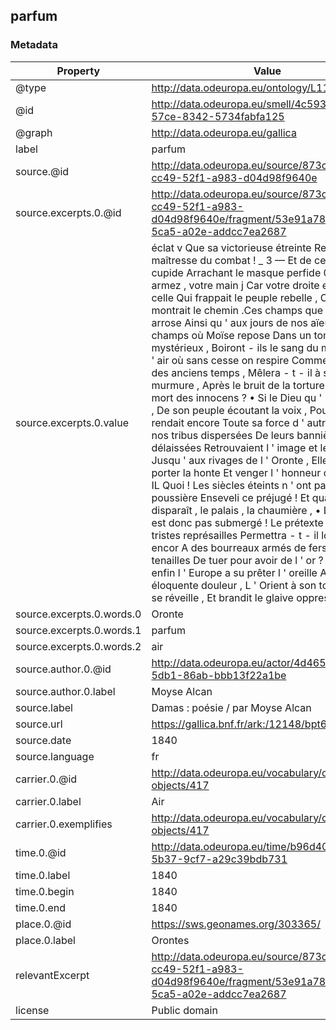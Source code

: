 ## parfum

### Metadata

| Property | Value |
| -------- | ----- |
| @type | http://data.odeuropa.eu/ontology/L11_Smell |
| @id | http://data.odeuropa.eu/smell/4c593852-1f7e-57ce-8342-5734fabfa125 |
| @graph | http://data.odeuropa.eu/gallica |
| label | parfum |
| source.@id | http://data.odeuropa.eu/source/873cac94-cc49-52f1-a983-d04d98f9640e |
| source.excerpts.0.@id | http://data.odeuropa.eu/source/873cac94-cc49-52f1-a983-d04d98f9640e/fragment/53e91a78-d25a-5ca5-a02e-addcc7ea2687 |
| source.excerpts.0.value | éclat v Que sa victorieuse étreinte Reste maîtresse du combat ! _ 3 — Et de ce mensonge cupide Arrachant le masque perfide 0 Seigneur ! armez , votre main j Car votre droite est toujours celle Qui frappait le peuple rebelle , Ou qui lui montrait le chemin .Ces champs que le Jourdain arrose Ainsi qu ' aux jours de nos aïeux , Ces champs où Moïse repose Dans un tombeau mystérieux , Boiront - ils le sang du martyre ? Et l ' air où sans cesse on respire Comme un parfum des anciens temps , Mêlera - t - il à son murmure , Après le bruit de la torture , Le cri de mort des innocens ? • Si le Dieu qu ' Israël adore , De son peuple écoutant la voix , Pour un jour lui rendait encore Toute sa force d ' autrefois , Et si nos tribus dispersées De leurs bannières délaissées Retrouvaient l ' image et le nom , Jusqu ' aux rivages de l ' Oronte , Elles iraient porter la honte Et venger l ' honneur de Sion .— k IL Quoi ! Les siècles éteints n ' ont pas dans leur poussière Enseveli ce préjugé ! Et quand tout disparaît , le palais , la chaumière , • Lui seul n ' est donc pas submergé ! Le prétexte grossier de tristes représailles Permettra - t - il longtemps encor A des bourreaux armés de fers et de tenailles De tuer pour avoir de l ' or ? Et lorsqu ' enfin l ' Europe a su prêter l ' oreille A notre éloquente douleur , L ' Orient à son tour s ' agite , se réveille , Et brandit le glaive oppresseur . |
| source.excerpts.0.words.0 | Oronte |
| source.excerpts.0.words.1 | parfum |
| source.excerpts.0.words.2 | air |
| source.author.0.@id | http://data.odeuropa.eu/actor/4d465583-dbd9-5db1-86ab-bbb13f22a1be |
| source.author.0.label | Moyse  Alcan |
| source.label | Damas : poésie / par Moyse Alcan |
| source.url | https://gallica.bnf.fr/ark:/12148/bpt6k5484982c |
| source.date | 1840 |
| source.language | fr |
| carrier.0.@id | http://data.odeuropa.eu/vocabulary/olfactory-objects/417 |
| carrier.0.label | Air |
| carrier.0.exemplifies | http://data.odeuropa.eu/vocabulary/olfactory-objects/417 |
| time.0.@id | http://data.odeuropa.eu/time/b96d403b-c79f-5b37-9cf7-a29c39bdb731 |
| time.0.label | 1840 |
| time.0.begin | 1840 |
| time.0.end | 1840 |
| place.0.@id | https://sws.geonames.org/303365/ |
| place.0.label | Orontes |
| relevantExcerpt | http://data.odeuropa.eu/source/873cac94-cc49-52f1-a983-d04d98f9640e/fragment/53e91a78-d25a-5ca5-a02e-addcc7ea2687 |
| license | Public domain |
